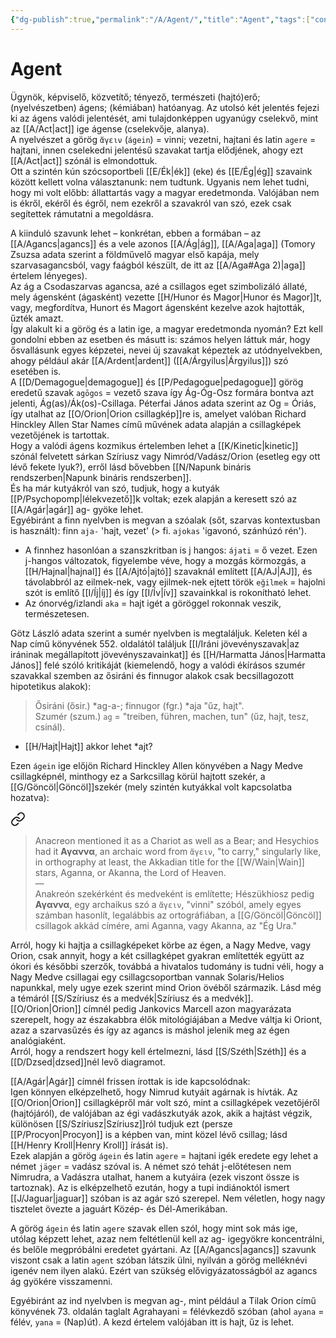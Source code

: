 ```yaml
---
{"dg-publish":true,"permalink":"/A/Agent/","title":"Agent","tags":["containstransclusions"],"created":"2024-04-20T11:43","updated":"2024-05-13T18:06"}
---
```



# Agent

Ügynök, képviselő, közvetítő; tényező, természeti (hajtó)erő; (nyelvészetben) ágens; (kémiában) hatóanyag. Az utolsó két jelentés fejezi ki az ágens valódi jelentését, ami tulajdonképpen ugyanúgy cselekvő, mint az [[A/Act\|act]] ige ágense (cselekvője, alanya).  
A nyelvészet a görög `ἄγειν` (`ágein`) = vinni; vezetni, hajtani és latin `agere` = hajtani, innen cselekedni jelentésű szavakat tartja elődjének, ahogy ezt [[A/Act\|act]] szónál is elmondottuk.  
Ott a szintén kún szócsoportbeli [[E/Ék\|ék]] (eke) és [[E/Ég\|ég]] szavaink között kellett volna választanunk: nem tudtunk. Ugyanis nem lehet tudni, hogy mi volt előbb: állattartás vagy a magyar eredetmonda. Valójában nem is ékről, ekéről és égről, nem ezekről a szavakról van szó, ezek csak segítettek rámutatni a megoldásra.  

A kiinduló szavunk lehet – konkrétan, ebben a formában – az [[A/Agancs\|agancs]] és a vele azonos [[A/Ág\|ág]], [[A/Aga\|aga]] (Tomory Zsuzsa adata szerint a földművelő magyar első kapája, mely szarvasagancsból, vagy faágból készült, de itt az [[A/Aga#Aga 2)\|aga]] értelem lényeges).  
Az ág a Csodaszarvas agancsa, azé a csillagos eget szimbolizáló állaté, mely ágensként (ágasként) vezette [[H/Hunor és Magor\|Hunor és Magor]]t, vagy, megfordítva, Hunort és Magort ágensként kezelve azok hajtották, űzték amazt.  
Így alakult ki a görög és a latin ige, a magyar eredetmonda nyomán? Ezt kell gondolni ebben az esetben és másutt is: számos helyen láttuk már, hogy ősvallásunk egyes képzetei, nevei új szavakat képeztek az utódnyelvekben, ahogy például akár [[A/Ardent\|ardent]] ([[A/Árgyilus\|Árgyilus]]) szó esetében is.  
A [[D/Demagogue\|demagogue]] és [[P/Pedagogue\|pedagogue]] görög eredetű szavak `agōgos` = vezető szava így Ág-Óg-Osz formára bontva azt jelenti, Ág(as)/Ák(os)-Csillaga. Péterfai János adata szerint az Og = Óriás, így utalhat az [[O/Orion\|Orion csillagkép]]re is, amelyet valóban Richard Hinckley Allen Star Names című művének adata alapján a csillagképek vezetőjének is tartottak.  
Hogy a valódi ágens kozmikus értelemben lehet a [[K/Kinetic\|kinetic]] szónál felvetett sárkan Szíriusz vagy Nimród/Vadász/Orion (esetleg egy ott lévő fekete lyuk?), erről lásd bővebben [[N/Napunk bináris rendszerben\|Napunk bináris rendszerben]].  
És ha már kutyákról van szó, tudjuk, hogy a kutyák [[P/Psychopomp\|lélekvezető]]k voltak; ezek alapján a keresett szó az [[A/Agár\|agár]] ag- gyöke lehet.  
Egyébiránt a finn nyelvben is megvan a szóalak (sőt, szarvas kontextusban is használt): finn `aja-` 'hajt, vezet' (> fi. `ajokas` 'igavonó, szánhúzó rén').  
- A finnhez hasonlóan a szanszkritban is j hangos: `ájati` = ő vezet. Ezen j-hangos változatok, figyelembe véve, hogy a mozgás körmozgás, a [[H/Hajnal\|hajnal]] és [[A/Ajtó\|ajtó]] szavaknál említett [[A/AJ\|AJ]], és távolabbról az eilmek-nek, vagy ejilmek-nek ejtett török `eğilmek` = hajolni szót is említő [[I/Íj\|íj]] és így [[I/Ív\|ív]] szavainkkal is rokonítható lehet.
- Az ónorvég/izlandi `aka` = hajt igét a göröggel rokonnak veszik, természetesen.

Götz László adata szerint a sumér nyelvben is megtaláljuk. Keleten kél a Nap című könyvének 552. oldalától találjuk [[I/Iráni jövevényszavak\|az iráninak megállapított jövevényszavainkat]] és [[H/Harmatta János\|Harmatta János]] felé szóló kritikáját (kiemelendő, hogy a valódi ékírásos szumér szavakkal szemben az ősiráni és finnugor alakok csak becsillagozott hipotetikus alakok):  
> Ősiráni (ősir.) \*ag-a-; finnugor (fgr.) \*aja "űz, hajt".  
> Szumér (szum.) `ag` = "treiben, führen, machen, tun" (űz, hajt, tesz, csinál).  
- [[H/Hajt\|Hajt]] akkor lehet \*ajt?  

Ezen `ágein` ige előjön Richard Hinckley Allen könyvében a Nagy Medve csillagképnél, minthogy ez a Sarkcsillag körül hajtott szekér, a [[G/Göncöl\|Göncöl]]szekér (mely szintén kutyákkal volt kapcsolatba hozatva):  

<div class="transclusion internal-embed is-loaded"><a class="markdown-embed-link" href="/a/aganna/#57gc4w" aria-label="Open link"><svg xmlns="http://www.w3.org/2000/svg" width="24" height="24" viewBox="0 0 24 24" fill="none" stroke="currentColor" stroke-width="2" stroke-linecap="round" stroke-linejoin="round" class="svg-icon lucide-link"><path d="M10 13a5 5 0 0 0 7.54.54l3-3a5 5 0 0 0-7.07-7.07l-1.72 1.71"></path><path d="M14 11a5 5 0 0 0-7.54-.54l-3 3a5 5 0 0 0 7.07 7.07l1.71-1.71"></path></svg></a><div class="markdown-embed">



> Anacreon mentioned it as a Chariot as well as a Bear; and Hesychios had it **Αγαννα**, an archaic word from `ἄγειν`, "to carry," singularly like, in orthography at least, the Akkadian title for the [[W/Wain\|Wain]] stars, Aganna, or Akanna, the Lord of Heaven.  
> —  
> Anakreón szekérként és medveként is említette; Hészükhiosz pedig **Αγαννα**, egy archaikus szó a `ἄγειν`, "vinni" szóból, amely egyes számban hasonlít, legalábbis az ortográfiában, a [[G/Göncöl\|Göncöl]] csillagok akkád címére, ami Aganna, vagy Akanna, az "Ég Ura."  


</div></div>


Arról, hogy ki hajtja a csillagképeket körbe az égen, a Nagy Medve, vagy Orion, csak annyit, hogy a két csillagképet gyakran említették együtt az ókori és későbbi szerzők, továbbá a hivatalos tudomány is tudni véli, hogy a Nagy Medve csillagai egy csillagcsoportban vannak Solaris/Helios napunkkal, mely ugye ezek szerint mind Orion övéből származik. Lásd még a témáról [[S/Szíriusz és a medvék\|Szíriusz és a medvék]].  
[[O/Orion\|Orion]] címnél pedig Jankovics Marcell azon magyarázata szerepelt, hogy az északabbra élők mitológiájában a Medve váltja ki Oriont, azaz a szarvasűzés és így az agancs is máshol jelenik meg az égen analógiaként.  
Arról, hogy a rendszert hogy kell értelmezni, lásd [[S/Széth\|Széth]] és a [[D/Dzsed\|dzsed]]nél levő diagramot.  

[[A/Agár\|Agár]] címnél frissen írottak is ide kapcsolódnak:  
Igen könnyen elképzelhető, hogy Nimrud kutyáit agárnak is hívták. Az [[O/Orion\|Orion]] csillagképről már volt szó, mint a csillagképek vezetőjéről (hajtójáról), de valójában az égi vadászkutyák azok, akik a hajtást végzik, különösen [[S/Szíriusz\|Szíriusz]]ról tudjuk ezt (persze [[P/Procyon\|Procyon]] is a képben van, mint közel lévő csillag; lásd [[H/Henry Kroll\|Henry Kroll]] írását is).  
Ezek alapján a görög `ágein` és latin `agere` = hajtani igék eredete egy lehet a német `jäger` = vadász szóval is. A német szó tehát j-előtétesen nem Nimrudra, a Vadászra utalhat, hanem a kutyáira (ezek viszont össze is tartoznak). Az is elképzelhető ezután, hogy a tupi indiánoktól ismert [[J/Jaguar\|jaguar]] szóban is az agár szó szerepel. Nem véletlen, hogy nagy tisztelet övezte a jaguárt Közép- és Dél-Amerikában.  

A görög `ágein` és latin `agere` szavak ellen szól, hogy mint sok más ige, utólag képzett lehet, azaz nem feltétlenül kell az ag- igegyökre koncentrálni, és belőle megpróbálni eredetet gyártani. Az [[A/Agancs\|agancs]] szavunk viszont csak a latin `agent` szóban látszik ülni, nyilván a görög melléknévi igenév nem ilyen alakú. Ezért van szükség elővigyázatosságból az agancs ág gyökére visszamenni.  

Egyébiránt az ind nyelvben is megvan ag-, mint például a Tilak Orion című könyvének 73. oldalán taglalt Agrahayani = félévkezdő szóban (ahol `ayana` = félév, `yana` = (Nap)út). A kezd értelem valójában itt is hajt, űz is lehet.  